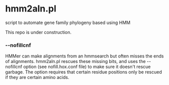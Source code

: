 # hmm2aln.pl
script to automate gene family phylogeny based using HMM

This repo is under construction.

###  --nofillcnf
HMMer can make alignments from an hmmsearch but often misses the ends of alignments. hmm2aln.pl rescues these missing bits, and uses the --nofillcnf option (see nofill.hox.conf file) to make sure it doesn't rescue garbage.  The option requires that certain residue positions only be rescued if they are certain amino acids.

